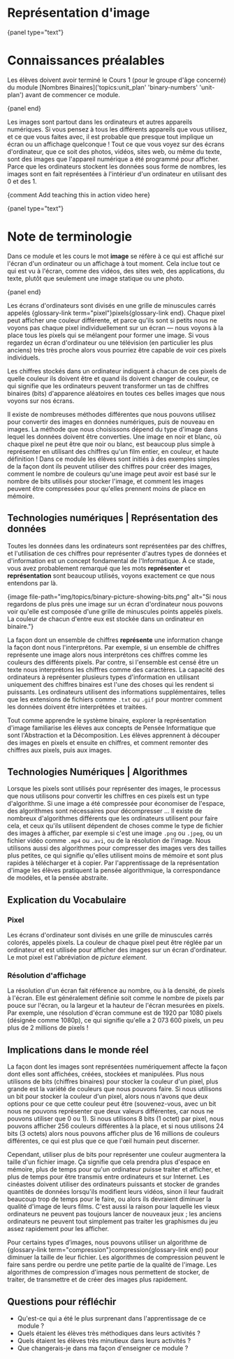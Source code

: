 # Représentation d'image

{panel type="text"}

# Connaissances préalables

Les élèves doivent avoir terminé le Cours 1 (pour le groupe d'âge concerné) du module [Nombres Binaires]('topics:unit_plan' 'binary-numbers' 'unit-plan') avant de commencer ce module.

{panel end}

Les images sont partout dans les ordinateurs et autres appareils numériques. Si vous pensez à tous les différents appareils que vous utilisez, et ce que vous faites avec, il est probable que presque tout implique un écran ou un affichage quelconque ! Tout ce que vous voyez sur des écrans d'ordinateur, que ce soit des photos, vidéos, sites web, ou même du texte, sont des images que l'appareil numérique a été programmé pour afficher. Parce que les ordinateurs stockent les données sous forme de nombres, les images sont en fait représentées à l'intérieur d'un ordinateur en utilisant des 0 et des 1.

{comment Add teaching this in action video here}

{panel type="text"}

# Note de terminologie

Dans ce module et les cours le mot **image** se réfère à ce qui est affiché sur l'écran d'un ordinateur ou un affichage à tout moment. Cela inclue tout ce qui est vu à l'écran, comme des vidéos, des sites web, des applications, du texte, plutôt que seulement une image statique ou une photo.

{panel end}

Les écrans d'ordinateurs sont divisés en une grille de minuscules carrés appelés {glossary-link term="pixel"}pixels{glossary-link end}. Chaque pixel peut afficher une couleur différente, et parce qu'ils sont si petits nous ne voyons pas chaque pixel individuellement sur un écran — nous voyons à la place tous les pixels qui se mélangent pour former une image. Si vous regardez un écran d'ordinateur ou une télévision (en particulier les plus anciens) très très proche alors vous pourriez être capable de voir ces pixels individuels.

Les chiffres stockés dans un ordinateur indiquent à chacun de ces pixels de quelle couleur ils doivent être et quand ils doivent changer de couleur, ce qui signifie que les ordinateurs peuvent transformer un tas de chiffres binaires (bits) d'apparence aléatoires en toutes ces belles images que nous voyons sur nos écrans.

Il existe de nombreuses méthodes différentes que nous pouvons utilisez pour convertir des images en données numériques, puis de nouveau en images. La méthode que nous choisissons dépend du type d'image dans lequel les données doivent être converties. Une image en noir et blanc, où chaque pixel ne peut être que noir ou blanc, est beaucoup plus simple à représenter en utilisant des chiffres qu'un film entier, en couleur, et haute définition ! Dans ce module les élèves sont initiés à des exemples simples de la façon dont ils peuvent utiliser des chiffres pour créer des images, comment le nombre de couleurs qu'une image peut avoir est basé sur le nombre de bits utilisés pour stocker l'image, et comment les images peuvent être compressées pour qu'elles prennent moins de place en mémoire.

## Technologies numériques | Représentation des données

Toutes les données dans les ordinateurs sont représentées par des chiffres, et l'utilisation de ces chiffres pour représenter d'autres types de données et d'information est un concept fondamental de l'Informatique. À ce stade, vous avez probablement remarqué que les mots **représenter** et **représentation** sont beaucoup utilisés, voyons exactement ce que nous entendons par là.

{image file-path="img/topics/binary-picture-showing-bits.png" alt="Si nous regardons de plus près une image sur un écran d'ordinateur nous pouvons voir qu'elle est composée d'une grille de minuscules points appelés pixels. La couleur de chacun d'entre eux est stockée dans un ordinateur en binaire."}

La façon dont un ensemble de chiffres **représente** une information change la façon dont nous l'interprétons. Par exemple, si un ensemble de chiffres représente une image alors nous interprétons ces chiffres comme les couleurs des différents pixels. Par contre, si l'ensemble est censé être un texte nous interprétons les chiffres comme des caractères. La capacité des ordinateurs à représenter plusieurs types d'information en utilisant uniquement des chiffres binaires est l'une des choses qui les rendent si puissants. Les ordinateurs utilisent des informations supplémentaires, telles que les extensions de fichiers comme `.txt` ou `.gif` pour montrer comment les données doivent être interprétées et traitées.

Tout comme apprendre le système binaire, explorer la représentation d'image familiarise les élèves aux concepts de Pensée Informatique que sont l'Abstraction et la Décomposition. Les élèves apprennent à découper des images en pixels et ensuite en chiffres, et comment remonter des chiffres aux pixels, puis aux images.

## Technologies Numériques | Algorithmes

Lorsque les pixels sont utilisés pour représenter des images, le processus que nous utilisons pour convertir les chiffres en ces pixels est un type d'algorithme. Si une image a été compressée pour économiser de l'espace, des algorithmes sont nécessaires pour décompresser ... Il existe de nombreux d'algorithmes différents que les ordinateurs utilisent pour faire cela, et ceux qu'ils utilisent dépendent de choses comme le type de fichier des images à afficher, par exemple si c'est une image `.png` ou `.jpeg`, ou un fichier vidéo comme `.mp4` ou `.avi`, ou de la résolution de l'image. Nous utilisons aussi des algorithmes pour compresser des images vers des tailles plus petites, ce qui signifie qu'elles utilisent moins de mémoire et sont plus rapides à télécharger et à copier. Par l'apprentissage de la représentation d'image les élèves pratiquent la pensée algorithmique, la correspondance de modèles, et la pensée abstraite.

## Explication du Vocabulaire

### Pixel

Les écrans d'ordinateur sont divisés en une grille de minuscules carrés colorés, appelés pixels. La couleur de chaque pixel peut être réglée par un ordinateur et est utilisée pour afficher des images sur un écran d'ordinateur. Le mot pixel est l'abréviation de *picture element*.

### Résolution d'affichage

La résolution d'un écran fait référence au nombre, ou à la densité, de pixels à l'écran. Elle est généralement définie soit comme le nombre de pixels par pouce sur l'écran, ou la largeur et la hauteur de l'écran mesurées en pixels. Par exemple, une résolution d'écran commune est de 1920 par 1080 pixels (désignée comme 1080p), ce qui signifie qu'elle a 2 073 600 pixels, un peu plus de 2 millions de pixels !

## Implications dans le monde réel

La façon dont les images sont représentées numériquement affecte la façon dont elles sont affichées, créées, stockées et manipulées. Plus nous utilisons de bits (chiffres binaires) pour stocker la couleur d'un pixel, plus grande est la variété de couleurs que nous pouvons faire. Si nous utilisons un bit pour stocker la couleur d'un pixel, alors nous n'avons que deux options pour ce que cette couleur peut être (souvenez-vous, avec un bit nous ne pouvons représenter que deux valeurs différentes, car nous ne pouvons utiliser que 0 ou 1). Si nous utilisons 8 bits (1 octet) par pixel, nous pouvons afficher 256 couleurs différentes à la place, et si nous utilisons 24 bits (3 octets) alors nous pouvons afficher plus de 16 millions de couleurs différentes, ce qui est plus que ce que l'œil humain peut discerner.

Cependant, utiliser plus de bits pour représenter une couleur augmentera la taille d'un fichier image. Ça signifie que cela prendra plus d'espace en mémoire, plus de temps pour qu'un ordinateur puisse traiter et afficher, et plus de temps pour être transmis entre ordinateurs et sur Internet. Les cinéastes doivent utiliser des ordinateurs puissants et stocker de grandes quantités de données lorsqu'ils modifient leurs vidéos, sinon il leur faudrait beaucoup trop de temps pour le faire, ou alors ils devraient diminuer la qualité d'image de leurs films. C'est aussi la raison pour laquelle les vieux ordinateurs ne peuvent pas toujours lancer de nouveaux jeux ; les anciens ordinateurs ne peuvent tout simplement pas traiter les graphismes du jeu assez rapidement pour les afficher.

Pour certains types d’images, nous pouvons utiliser un algorithme de {glossary-link term="compression"}compression{glossary-link end} pour diminuer la taille de leur fichier. Les algorithmes de compression peuvent le faire sans perdre ou perdre une petite partie de la qualité de l'image. Les algorithmes de compression d'images nous permettent de stocker, de traiter, de transmettre et de créer des images plus rapidement.

## Questions pour réfléchir

- Qu'est-ce qui a été le plus surprenant dans l'apprentissage de ce module ?
- Quels étaient les élèves très méthodiques dans leurs activités ?
- Quels étaient les élèves très minutieux dans leurs activités ?
- Que changerais-je dans ma façon d'enseigner ce module ?